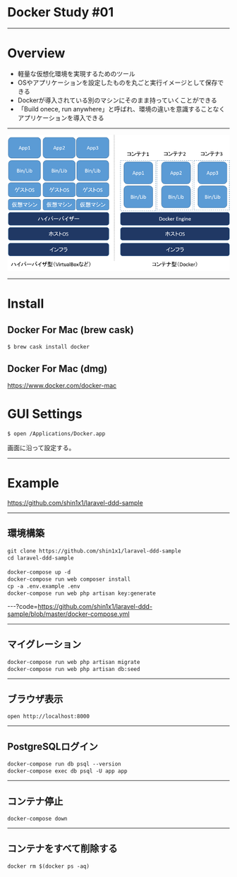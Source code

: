 # Docker Study #01

---

# Overview

- 軽量な仮想化環境を実現するためのツール
- OSやアプリケーションを設定したものを丸ごと実行イメージとして保存できる
- Dockerが導入されている別のマシンにそのまま持っていくことができる
- 「Build onece, run anywhere」と呼ばれ、環境の違いを意識することなくアプリケーションを導入できる

---

![alt](assets/docker_vs_hv.png)

---

# Install

## Docker For Mac (brew cask)

```
$ brew cask install docker
```

## Docker For Mac (dmg)

https://www.docker.com/docker-mac

# GUI Settings

```
$ open /Applications/Docker.app
```

画面に沿って設定する。

---

# Example

https://github.com/shin1x1/laravel-ddd-sample

---


## 環境構築

```
git clone https://github.com/shin1x1/laravel-ddd-sample
cd laravel-ddd-sample

docker-compose up -d
docker-compose run web composer install
cp -a .env.example .env
docker-compose run web php artisan key:generate
```

---?code=https://github.com/shin1x1/laravel-ddd-sample/blob/master/docker-compose.yml

---

## マイグレーション

```
docker-compose run web php artisan migrate
docker-compose run web php artisan db:seed
```

---

## ブラウザ表示

```
open http://localhost:8000
```

---

## PostgreSQLログイン

```
docker-compose run db psql --version
docker-compose exec db psql -U app app
```

---

## コンテナ停止

```
docker-compose down
```

---

## コンテナをすべて削除する

```
docker rm $(docker ps -aq)
```
